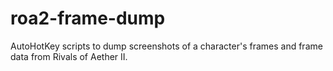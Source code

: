 # roa2-frame-dump
AutoHotKey scripts to dump screenshots of a character's frames and frame data from Rivals of Aether II.
